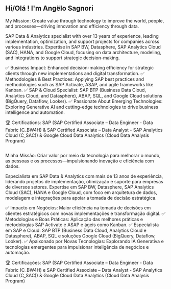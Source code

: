 ## Hi/Olá ! I'm Angëlo Sagnori

My Mission: Create value through technology to improve the world, people, and processes—driving innovation and efficiency through data.

SAP Data & Analytics specialist with over 13 years of experience, leading implementation, optimization, and support projects for companies across various industries. Expertise in SAP BW, Datasphere, SAP Analytics Cloud (SAC), HANA, and Google Cloud, focusing on data architecture, modeling, and integrations to support strategic decision-making.

✅ Business Impact: Enhanced decision-making efficiency for strategic clients through new implementations and digital transformation.
✅ Methodologies & Best Practices: Applying SAP best practices and methodologies such as SAP Activate, ASAP, and agile frameworks like Kanban.
✅ SAP & Cloud Specialist: SAP BTP (Business Data Cloud, Analytics Cloud, and Datasphere), ABAP, SQL, and Google Cloud solutions (BigQuery, Dataflow, Looker).
✅ Passionate About Emerging Technologies: Exploring Generative AI and cutting-edge technologies to drive business intelligence and automation.

🏆 Certifications: SAP (SAP Certified Associate – Data Engineer - Data Fabric (C_BW4H) & SAP Certified Associate – Data Analyst - SAP Analytics Cloud (C_SAC)) & Google Cloud Data Analytics (Cloud Data Analysis Program)

## 
Minha Missão: Criar valor por meio da tecnologia para melhorar o mundo, as pessoas e os processos—impulsionando inovação e eficiência com dados.

Especialista em SAP Data & Analytics com mais de 13 anos de experiência, liderando projetos de implementação, otimização e suporte para empresas de diversos setores. Expertise em SAP BW, Datasphere, SAP Analytics Cloud (SAC), HANA e Google Cloud, com foco em arquitetura de dados, modelagem e integrações para apoiar a tomada de decisão estratégica.

✅ Impacto em Negócios: Maior eficiência na tomada de decisões em clientes estratégicos com novas implementações e transformação digital.
✅ Metodologias e Boas Práticas: Aplicação das melhores práticas e metodologias SAP Activate e ASAP e ágeis como Kanban.
✅ Especialista em SAP e Cloud: SAP BTP (Business Data Cloud, Analytics Cloud e Datasphere), ABAP, SQL e soluções Google Cloud (BigQuery, Dataflow, Looker).
✅ Apaixonado por Novas Tecnologias: Explorando IA Generativa e tecnologias emergentes para impulsionar inteligência de negócios e automação.

🏆 Certificações: SAP (SAP Certified Associate – Data Engineer - Data Fabric (C_BW4H) e SAP Certified Associate – Data Analyst - SAP Analytics Cloud (C_SAC)) & Google Cloud Data Analytics (Cloud Data Analysis Program)

<!--
**ASAGNORI/ASAGNORI** is a ✨ _special_ ✨ repository because its `README.md` (this file) appears on your GitHub profile.

Here are some ideas to get you started:

- 🔭 I’m currently working on ...
- 🌱 I’m currently learning ...
- 👯 I’m looking to collaborate on ...
- 🤔 I’m looking for help with ...
- 💬 Ask me about ...
- 📫 How to reach me: ...
- 😄 Pronouns: ...
- ⚡ Fun fact: ...
-->
